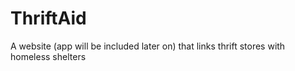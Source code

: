 # ThriftAid
A website (app will be included later on) that links thrift stores with homeless shelters

